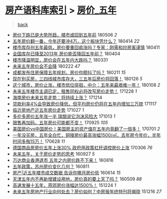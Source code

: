 [房产语料库索引](../../README.md)  > [房价_五年](房价_五年.md)
====
> [back](../README.md)

- [房价下跌已是大势所趋，楼市或回到五年前](http://jkwz.applinzi.com/ittc/7098177285805048849.html#%E6%88%BF%E4%BB%B7%E4%B8%8B%E8%B7%8C%E5%B7%B2%E6%98%AF%E5%A4%A7%E5%8A%BF%E6%89%80%E8%B6%8B%EF%BC%8C%E6%A5%BC%E5%B8%82%E6%88%96%E5%9B%9E%E5%88%B0%E4%BA%94%E5%B9%B4%E5%89%8D) 180506 *2* 
- [五年房价翻一番，今年还要冲4万，这个板块凭什么？](http://jkwz.applinzi.com/ittc/7091758412264375313.html#%E4%BA%94%E5%B9%B4%E6%88%BF%E4%BB%B7%E7%BF%BB%E4%B8%80%E7%95%AA%EF%BC%8C%E4%BB%8A%E5%B9%B4%E8%BF%98%E8%A6%81%E5%86%B24%E4%B8%87%EF%BC%8C%E8%BF%99%E4%B8%AA%E6%9D%BF%E5%9D%97%E5%87%AD%E4%BB%80%E4%B9%88%EF%BC%9F) 180414 *22* 
- [楼市库存创五年最低，房价要重回疯涨吗？专家：刚需和炒房客谨慎](http://jkwz.applinzi.com/ittc/7090749685700756487.html#%E6%A5%BC%E5%B8%82%E5%BA%93%E5%AD%98%E5%88%9B%E4%BA%94%E5%B9%B4%E6%9C%80%E4%BD%8E%EF%BC%8C%E6%88%BF%E4%BB%B7%E8%A6%81%E9%87%8D%E5%9B%9E%E7%96%AF%E6%B6%A8%E5%90%97%EF%BC%9F%E4%B8%93%E5%AE%B6%EF%BC%9A%E5%88%9A%E9%9C%80%E5%92%8C%E7%82%92%E6%88%BF%E5%AE%A2%E8%B0%A8%E6%85%8E) 180411  
- [全国库存已降至2013年 房价能否降回五年前？](http://jkwz.applinzi.com/ittc/7088065071349761041.html#%E5%85%A8%E5%9B%BD%E5%BA%93%E5%AD%98%E5%B7%B2%E9%99%8D%E8%87%B32013%E5%B9%B4+%E6%88%BF%E4%BB%B7%E8%83%BD%E5%90%A6%E9%99%8D%E5%9B%9E%E4%BA%94%E5%B9%B4%E5%89%8D%EF%BC%9F) 180404  
- [楼市降温明显，房价会在五年内大跌吗？](http://jkwz.applinzi.com/ittc/7086647999306662923.html#%E6%A5%BC%E5%B8%82%E9%99%8D%E6%B8%A9%E6%98%8E%E6%98%BE%EF%BC%8C%E6%88%BF%E4%BB%B7%E4%BC%9A%E5%9C%A8%E4%BA%94%E5%B9%B4%E5%86%85%E5%A4%A7%E8%B7%8C%E5%90%97%EF%BC%9F) 180331  
- [未来五年房价会不会降](http://jkwz.applinzi.com/ittc/7073016126781260806.html#%E6%9C%AA%E6%9D%A5%E4%BA%94%E5%B9%B4%E6%88%BF%E4%BB%B7%E4%BC%9A%E4%B8%8D%E4%BC%9A%E9%99%8D) 180222 *47* 
- [成都发布住房保障五年规划，房价你颤抖了吗？](http://jkwz.applinzi.com/ittc/7067820036469556230.html#%E6%88%90%E9%83%BD%E5%8F%91%E5%B8%83%E4%BD%8F%E6%88%BF%E4%BF%9D%E9%9A%9C%E4%BA%94%E5%B9%B4%E8%A7%84%E5%88%92%EF%BC%8C%E6%88%BF%E4%BB%B7%E4%BD%A0%E9%A2%A4%E6%8A%96%E4%BA%86%E5%90%97%EF%BC%9F) 180211 *15* 
- [现在别买房，三四线城市库存大，三五年后房价将回落！](http://jkwz.applinzi.com/ittc/7062890061257769991.html#%E7%8E%B0%E5%9C%A8%E5%88%AB%E4%B9%B0%E6%88%BF%EF%BC%8C%E4%B8%89%E5%9B%9B%E7%BA%BF%E5%9F%8E%E5%B8%82%E5%BA%93%E5%AD%98%E5%A4%A7%EF%BC%8C%E4%B8%89%E4%BA%94%E5%B9%B4%E5%90%8E%E6%88%BF%E4%BB%B7%E5%B0%86%E5%9B%9E%E8%90%BD%EF%BC%81) 180126 *5* 
- [这个城市，房价止涨，楼市低位徘徊，中介：五年来最艰难一年！](http://jkwz.applinzi.com/ittc/7055992646130992138.html#%E8%BF%99%E4%B8%AA%E5%9F%8E%E5%B8%82%EF%BC%8C%E6%88%BF%E4%BB%B7%E6%AD%A2%E6%B6%A8%EF%BC%8C%E6%A5%BC%E5%B8%82%E4%BD%8E%E4%BD%8D%E5%BE%98%E5%BE%8A%EF%BC%8C%E4%B8%AD%E4%BB%8B%EF%BC%9A%E4%BA%94%E5%B9%B4%E6%9D%A5%E6%9C%80%E8%89%B0%E9%9A%BE%E4%B8%80%E5%B9%B4%EF%BC%81) 180108 *2* 
- [未来五年楼市主调已定，租售同权必将改写房价走势！](http://jkwz.applinzi.com/ittc/7052033782935192592.html#%E6%9C%AA%E6%9D%A5%E4%BA%94%E5%B9%B4%E6%A5%BC%E5%B8%82%E4%B8%BB%E8%B0%83%E5%B7%B2%E5%AE%9A%EF%BC%8C%E7%A7%9F%E5%94%AE%E5%90%8C%E6%9D%83%E5%BF%85%E5%B0%86%E6%94%B9%E5%86%99%E6%88%BF%E4%BB%B7%E8%B5%B0%E5%8A%BF%EF%BC%81) 171228 *1* 
- [海南房价未来五年走势：将持续上涨？](http://jkwz.applinzi.com/ittc/7046856221246620688.html#%E6%B5%B7%E5%8D%97%E6%88%BF%E4%BB%B7%E6%9C%AA%E6%9D%A5%E4%BA%94%E5%B9%B4%E8%B5%B0%E5%8A%BF%EF%BC%9A%E5%B0%86%E6%8C%81%E7%BB%AD%E4%B8%8A%E6%B6%A8%EF%BC%9F) 171214  
- [贷款利率4%会导致房价降低，但平均房价仍将在五年内增加三万镑](http://jkwz.applinzi.com/ittc/7036914762041000976.html#%E8%B4%B7%E6%AC%BE%E5%88%A9%E7%8E%874%25%E4%BC%9A%E5%AF%BC%E8%87%B4%E6%88%BF%E4%BB%B7%E9%99%8D%E4%BD%8E%EF%BC%8C%E4%BD%86%E5%B9%B3%E5%9D%87%E6%88%BF%E4%BB%B7%E4%BB%8D%E5%B0%86%E5%9C%A8%E4%BA%94%E5%B9%B4%E5%86%85%E5%A2%9E%E5%8A%A0%E4%B8%89%E4%B8%87%E9%95%91) 171117  
- [临沂房地产近五年房价走势](http://jkwz.applinzi.com/ittc/7029123724547195921.html#%E4%B8%B4%E6%B2%82%E6%88%BF%E5%9C%B0%E4%BA%A7%E8%BF%91%E4%BA%94%E5%B9%B4%E6%88%BF%E4%BB%B7%E8%B5%B0%E5%8A%BF) 171027 *1* 
- [多伦多房价五年涨一半 瑞银说它泡沫风险大](http://jkwz.applinzi.com/ittc/7024005941610152976.html#%E5%A4%9A%E4%BC%A6%E5%A4%9A%E6%88%BF%E4%BB%B7%E4%BA%94%E5%B9%B4%E6%B6%A8%E4%B8%80%E5%8D%8A+%E7%91%9E%E9%93%B6%E8%AF%B4%E5%AE%83%E6%B3%A1%E6%B2%AB%E9%A3%8E%E9%99%A9%E5%A4%A7) 171013 *1* 
- [限售再加码，五年房价可能都不变！](http://jkwz.applinzi.com/ittc/7017184323990717457.html#%E9%99%90%E5%94%AE%E5%86%8D%E5%8A%A0%E7%A0%81%EF%BC%8C%E4%BA%94%E5%B9%B4%E6%88%BF%E4%BB%B7%E5%8F%AF%E8%83%BD%E9%83%BD%E4%B8%8D%E5%8F%98%EF%BC%81) 170925 *105* 
- [美国房价vs中国房价！美国房主的资产值在五年内竟翻了一倍多！](http://jkwz.applinzi.com/ittc/6985232104752153604.html#%E7%BE%8E%E5%9B%BD%E6%88%BF%E4%BB%B7vs%E4%B8%AD%E5%9B%BD%E6%88%BF%E4%BB%B7%EF%BC%81%E7%BE%8E%E5%9B%BD%E6%88%BF%E4%B8%BB%E7%9A%84%E8%B5%84%E4%BA%A7%E5%80%BC%E5%9C%A8%E4%BA%94%E5%B9%B4%E5%86%85%E7%AB%9F%E7%BF%BB%E4%BA%86%E4%B8%80%E5%80%8D%E5%A4%9A%EF%BC%81) 170701 *2* 
- [一年没买房，五年全白忙，铜陵房价最高涨幅1500/㎡，去年房今年价，半年时间多掏15万！](http://jkwz.applinzi.com/ittc/6984299697018504197.html#%E4%B8%80%E5%B9%B4%E6%B2%A1%E4%B9%B0%E6%88%BF%EF%BC%8C%E4%BA%94%E5%B9%B4%E5%85%A8%E7%99%BD%E5%BF%99%EF%BC%8C%E9%93%9C%E9%99%B5%E6%88%BF%E4%BB%B7%E6%9C%80%E9%AB%98%E6%B6%A8%E5%B9%851500%2F%E3%8E%A1%EF%BC%8C%E5%8E%BB%E5%B9%B4%E6%88%BF%E4%BB%8A%E5%B9%B4%E4%BB%B7%EF%BC%8C%E5%8D%8A%E5%B9%B4%E6%97%B6%E9%97%B4%E5%A4%9A%E6%8E%8F15%E4%B8%87%EF%BC%81) 170628 *11* 
- [德国商品房房价五年上涨30% 政府用政策杠杆调控房价上涨](http://jkwz.applinzi.com/ittc/6941898994333778948.html#%E5%BE%B7%E5%9B%BD%E5%95%86%E5%93%81%E6%88%BF%E6%88%BF%E4%BB%B7%E4%BA%94%E5%B9%B4%E4%B8%8A%E6%B6%A830%25+%E6%94%BF%E5%BA%9C%E7%94%A8%E6%94%BF%E7%AD%96%E6%9D%A0%E6%9D%86%E8%B0%83%E6%8E%A7%E6%88%BF%E4%BB%B7%E4%B8%8A%E6%B6%A8) 170306 *76* 
- [未来五年，关于房价走势的思考](http://jkwz.applinzi.com/ittc/6882668242312627205.html#%E6%9C%AA%E6%9D%A5%E4%BA%94%E5%B9%B4%EF%BC%8C%E5%85%B3%E4%BA%8E%E6%88%BF%E4%BB%B7%E8%B5%B0%E5%8A%BF%E7%9A%84%E6%80%9D%E8%80%83) 160927 *5* 
- [万达商业香港退市 五年之内房价跌不下来！](http://jkwz.applinzi.com/ittc/6867002888487961604.html#%E4%B8%87%E8%BE%BE%E5%95%86%E4%B8%9A%E9%A6%99%E6%B8%AF%E9%80%80%E5%B8%82+%E4%BA%94%E5%B9%B4%E4%B9%8B%E5%86%85%E6%88%BF%E4%BB%B7%E8%B7%8C%E4%B8%8D%E4%B8%8B%E6%9D%A5%EF%BC%81) 160816  
- [五年政策，苏州房价变化几何？](http://jkwz.applinzi.com/ittc/6865009028698227716.html#%E4%BA%94%E5%B9%B4%E6%94%BF%E7%AD%96%EF%BC%8C%E8%8B%8F%E5%B7%9E%E6%88%BF%E4%BB%B7%E5%8F%98%E5%8C%96%E5%87%A0%E4%BD%95%EF%BC%9F) 160811  
- [房产|近五年楼市成交数据 告诉你哪月房价低](http://jkwz.applinzi.com/ittc/6843630669338772484.html#%E6%88%BF%E4%BA%A7%7C%E8%BF%91%E4%BA%94%E5%B9%B4%E6%A5%BC%E5%B8%82%E6%88%90%E4%BA%A4%E6%95%B0%E6%8D%AE+%E5%91%8A%E8%AF%89%E4%BD%A0%E5%93%AA%E6%9C%88%E6%88%BF%E4%BB%B7%E4%BD%8E) 160614 *15* 
- [天津五年内不再新增建设用地，房价真的要上天了吗？](http://jkwz.applinzi.com/ittc/6830302016358056964.html#%E5%A4%A9%E6%B4%A5%E4%BA%94%E5%B9%B4%E5%86%85%E4%B8%8D%E5%86%8D%E6%96%B0%E5%A2%9E%E5%BB%BA%E8%AE%BE%E7%94%A8%E5%9C%B0%EF%BC%8C%E6%88%BF%E4%BB%B7%E7%9C%9F%E7%9A%84%E8%A6%81%E4%B8%8A%E5%A4%A9%E4%BA%86%E5%90%97%EF%BC%9F) 160509 *88* 
- [高速发展十五年，燕郊房价涨幅达1500%！](http://jkwz.applinzi.com/ittc/6779338481851696132.html#%E9%AB%98%E9%80%9F%E5%8F%91%E5%B1%95%E5%8D%81%E4%BA%94%E5%B9%B4%EF%BC%8C%E7%87%95%E9%83%8A%E6%88%BF%E4%BB%B7%E6%B6%A8%E5%B9%85%E8%BE%BE1500%25%EF%BC%81) 151224 *1* 
- [未来五年房地产行业向何处去？房价如何？中房报年终特刊将揭晓](http://jkwz.applinzi.com/ittc/6776451492475307012.html#%E6%9C%AA%E6%9D%A5%E4%BA%94%E5%B9%B4%E6%88%BF%E5%9C%B0%E4%BA%A7%E8%A1%8C%E4%B8%9A%E5%90%91%E4%BD%95%E5%A4%84%E5%8E%BB%EF%BC%9F%E6%88%BF%E4%BB%B7%E5%A6%82%E4%BD%95%EF%BC%9F%E4%B8%AD%E6%88%BF%E6%8A%A5%E5%B9%B4%E7%BB%88%E7%89%B9%E5%88%8A%E5%B0%86%E6%8F%AD%E6%99%93) 151216 *27* 
